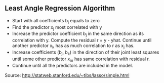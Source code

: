 ## Least Angle Regression Algorithm

* Start with all coefficients b<sub>j</sub> equals to zero
* Find the predictor x<sub>j</sub> most correlated with y
* Increase the predictor coefficient b<sub>j</sub> in the same direction as its correlation with y. Compute the residual r = y - yhat. Continue until another predictor x<sub>k</sub> has as much correlation to r as x<sub>j</sub> has.
* Increase coefficients (b<sub>j</sub>, b<sub>k</sub>) in the direction of their joint least squares until some other predictor x<sub>m</sub> has same correlation with residual r.
* Continue until all the predictors are included in the model.

Source: http://statweb.stanford.edu/~tibs/lasso/simple.html
